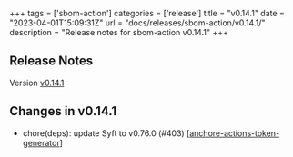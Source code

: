 +++
tags = ['sbom-action']
categories = ['release']
title = "v0.14.1"
date = "2023-04-01T15:09:31Z"
url = "docs/releases/sbom-action/v0.14.1/"
description = "Release notes for sbom-action v0.14.1"
+++

## Release Notes

Version [v0.14.1](https://github.com/anchore/sbom-action/releases/tag/v0.14.1)

## Changes in v0.14.1

- chore(deps): update Syft to v0.76.0 (#403) [[anchore-actions-token-generator](https://github.com/anchore-actions-token-generator)]
